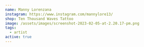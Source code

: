 ```yaml
---
name: Manny Lorenzana
instagram: https://www.instagram.com/mannylore13/
shop: Ten Thousand Waves Tattoo
image: /assets/images/screenshot-2023-02-05-at-2.20.17-pm.png
tags:
  - artist
active: true
---
```

